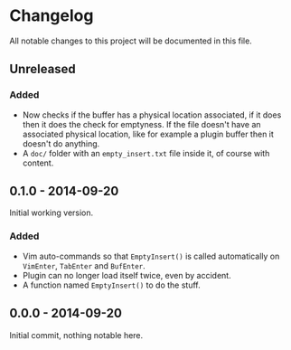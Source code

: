 # Changelog

All notable changes to this project will be documented in this file.

## Unreleased

### Added

- Now checks if the buffer has a physical location associated, if it does then
  it does the check for emptyness.  If the file doesn't have an associated
  physical location, like for example a plugin buffer then it doesn't do
  anything.
- A `doc/` folder with an `empty_insert.txt` file inside it, of course with
  content.

## 0.1.0 - 2014-09-20

Initial working version.

### Added

- Vim auto-commands so that `EmptyInsert()` is called automatically on
  `VimEnter`, `TabEnter` and `BufEnter`.
- Plugin can no longer load itself twice, even by accident.
- A function named `EmptyInsert()` to do the stuff.

## 0.0.0 - 2014-09-20

Initial commit, nothing notable here.
